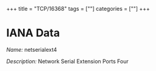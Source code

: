+++
title = "TCP/16368"
tags = [""]
categories = [""]
+++

# IANA Data

_Name:_ netserialext4

_Description:_ Network Serial Extension Ports Four

